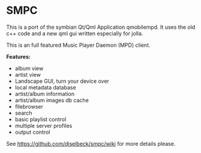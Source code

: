 # SMPC

This is a port of the symbian Qt/Qml Application qmobilempd. It uses the old c++ code and a new qml gui written especially for jolla.

This is an full featured Music Player Daemon (MPD) client.

**Features:**
- album view
- artist view
- Landscape GUI, turn your device over
- local metadata database
- artist/album information
- artist/album images db cache
- filebrowser
- search
- basic playlist control
- multiple server profiles
- output control

See https://github.com/djselbeck/smpc/wiki for more details please.

